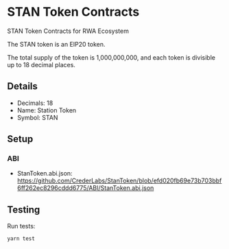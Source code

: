 # STAN Token Contracts
STAN Token Contracts for RWA Ecosystem

The STAN token is an EIP20 token.

The total supply of the token is 1,000,000,000, and each token is divisible up to 18 decimal places.

## Details
- Decimals: 18
- Name: Station Token
- Symbol: STAN

## Setup

### ABI
- StanToken.abi.json: https://github.com/CrederLabs/StanToken/blob/efd020fb69e73b703bbf6ff262ec8296cddd6775/ABI/StanToken.abi.json

## Testing

Run tests:
```
yarn test
```